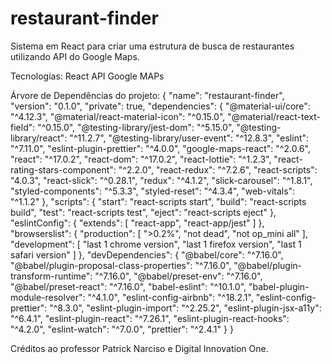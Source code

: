# restaurant-finder
Sistema em React para criar uma estrutura de busca de restaurantes utilizando API do Google Maps.

Tecnologias: 
  React
  API Google MAPs
  
Árvore de Dependências do projeto: 
  {
  "name": "restaurant-finder",
  "version": "0.1.0",
  "private": true,
  "dependencies": {
    "@material-ui/core": "^4.12.3",
    "@material/react-material-icon": "^0.15.0",
    "@material/react-text-field": "^0.15.0",
    "@testing-library/jest-dom": "^5.15.0",
    "@testing-library/react": "^11.2.7",
    "@testing-library/user-event": "^12.8.3",
    "eslint": "^7.11.0",
    "eslint-plugin-prettier": "^4.0.0",
    "google-maps-react": "^2.0.6",
    "react": "^17.0.2",
    "react-dom": "^17.0.2",
    "react-lottie": "^1.2.3",
    "react-rating-stars-component": "^2.2.0",
    "react-redux": "^7.2.6",
    "react-scripts": "4.0.3",
    "react-slick": "^0.28.1",
    "redux": "^4.1.2",
    "slick-carousel": "^1.8.1",
    "styled-components": "^5.3.3",
    "styled-reset": "^4.3.4",
    "web-vitals": "^1.1.2"
  },
  "scripts": {
    "start": "react-scripts start",
    "build": "react-scripts build",
    "test": "react-scripts test",
    "eject": "react-scripts eject"
  },
  "eslintConfig": {
    "extends": [
      "react-app",
      "react-app/jest"
    ]
  },
  "browserslist": {
    "production": [
      ">0.2%",
      "not dead",
      "not op_mini all"
    ],
    "development": [
      "last 1 chrome version",
      "last 1 firefox version",
      "last 1 safari version"
    ]
  },
  "devDependencies": {
    "@babel/core": "^7.16.0",
    "@babel/plugin-proposal-class-properties": "^7.16.0",
    "@babel/plugin-transform-runtime": "^7.16.0",
    "@babel/preset-env": "^7.16.0",
    "@babel/preset-react": "^7.16.0",
    "babel-eslint": "^10.1.0",
    "babel-plugin-module-resolver": "^4.1.0",
    "eslint-config-airbnb": "^18.2.1",
    "eslint-config-prettier": "^8.3.0",
    "eslint-plugin-import": "^2.25.2",
    "eslint-plugin-jsx-a11y": "^6.4.1",
    "eslint-plugin-react": "^7.26.1",
    "eslint-plugin-react-hooks": "^4.2.0",
    "eslint-watch": "^7.0.0",
    "prettier": "^2.4.1"
  }
}


Créditos ao professor Patrick Narciso e Digital Innovation One.

